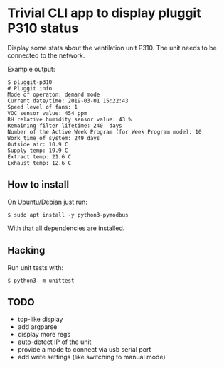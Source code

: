 # Trivial CLI app to display pluggit P310 status

Display some stats about the ventilation unit P310. The
unit needs to be connected to the network.

Example output:
```
$ pluggit-p310
# Pluggit info
Mode of operaton: demand mode
Current date/time: 2019-03-01 15:22:43
Speed level of fans: 1 
VOC sensor value: 454 ppm
RH relative humidity sensor value: 43 %
Remaining filter lifetime: 240  days
Number of the Active Week Program (for Week Program mode): 10 
Work time of system: 249 days
Outside air: 10.9 C
Supply temp: 19.9 C
Extract temp: 21.6 C
Exhaust temp: 12.6 C
```

## How to install

On Ubuntu/Debian just run:

```
$ sudo apt install -y python3-pymodbus
```

With that all dependencies are installed.

## Hacking

Run unit tests with:
```
$ python3 -m unittest
```


## TODO
 * top-like display
 * add argparse
 * display more regs
 * auto-detect IP of the unit
 * provide a mode to connect via usb serial port
 * add write settings (like switching to manual mode)

